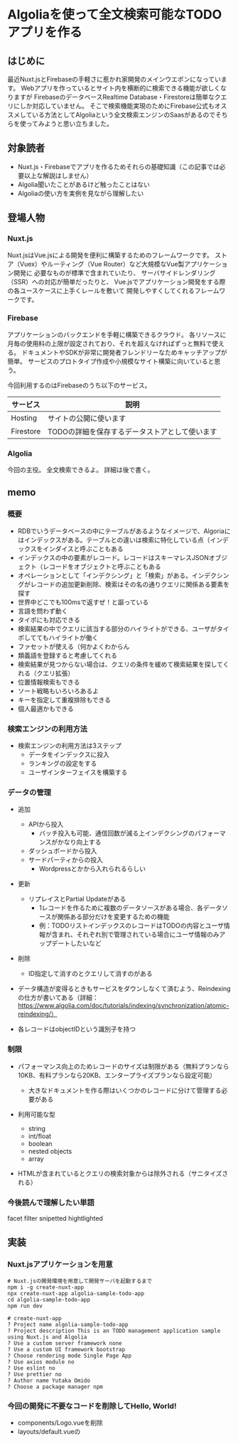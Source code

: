 # Algoliaを使って全文検索可能なTODOアプリを作る

## はじめに
最近Nuxt.jsとFirebaseの手軽さに惹かれ家開発のメインウエポンになっています。
Webアプリを作っているとサイト内を横断的に検索できる機能が欲しくなりますが
FirebaseのデータベースRealtime Database・Firestoreは簡単なクエリにしか対応していません。
そこで検索機能実現のためにFirebase公式もオススメしている方法としてAlgoliaという全文検索エンジンのSaasがあるのでそちらを使ってみようと思い立ちました。

## 対象読者
- Nuxt.js・Firebaseでアプリを作るためそれらの基礎知識（この記事では必要以上な解説はしません）
- Algolia聞いたことがあるけど触ったことはない
- Algoliaの使い方を実例を見ながら理解したい

## 登場人物

### Nuxt.js
Nuxt.jsはVue.jsによる開発を便利に構築するためのフレームワークです。
ストア（Vuex）やルーティング（Vue Router）など大規模なVue製アプリケーション開発に
必要なものが標準で含まれていたり、
サーバサイドレンダリング（SSR）への対応が簡単だったりと、
Vue.jsでアプリケーション開発をする際の各ユースケースに上手くレールを敷いて
開発しやすくしてくれるフレームワークです。

### Firebase
アプリケーションのバックエンドを手軽に構築できるクラウド。
各リソースに月毎の使用料の上限が設定されており、それを超えなければずっと無料で使える。
ドキュメントやSDKが非常に開発者フレンドリーなためキャッチアップが簡単。
サービスのプロトタイプ作成や小規模なサイト構築に向いていると思う。

今回利用するのはFirebaseのうち以下のサービス。

| サービス | 説明 |
| --- | --- |
| Hosting | サイトの公開に使います |
| Firestore | TODOの詳細を保存するデータストアとして使います |

### Algolia
今回の主役。
全文検索できるよ。
詳細は後で書く。

## memo
### 概要
- RDBでいうデータベースの中にテーブルがあるようなイメージで、Algoriaにはインデックスがある。テーブルとの違いは検索に特化している点（インデックスをインダイスと呼ぶこともある
- インデックスの中の要素がレコード。レコードはスキーマレスJSONオブジェクト（レコードをオブジェクトと呼ぶこともある
- オペレーションとして「インデクシング」と「検索」がある。インデクシングがレコードの追加更新削除、検索はその名の通りクエリに関係ある要素を探す
- 世界中どこでも100msで返すぜ！と謳っている
- 言語を問わず動く
- タイポにも対応できる
- 検索結果の中でクエリに該当する部分のハイライトができる、ユーザがタイポしててもハイライトが働く
- ファセットが使える（何かよくわからん
- 類義語を登録すると考慮してくれる
- 検索結果が見つからない場合は、クエリの条件を緩めて検索結果を探してくれる（クエリ拡張）
- 位置情報検索もできる
- ソート戦略もいろいろあるよ
- キーを指定して重複排除もできる
- 個人最適かもできる

### 検索エンジンの利用方法
- 検索エンジンの利用方法は3ステップ
  -  データをインデックスに投入
  -  ランキングの設定をする
  - ユーザインターフェイスを構築する

### データの管理
- 追加
  - APIから投入
    - バッチ投入も可能、通信回数が減る上インデクシングのパフォーマンスがかなり向上する
  - ダッシュボードから投入
  - サードパーティからの投入
    - Wordpressとかから入れられるらしい

- 更新
  - リプレイスとPartial Updateがある
    - 1レコードを作るために複数のデータソースがある場合、各データソースが関係ある部分だけを変更するための機能
    - 例：TODOリストインデックスのレコードはTODOの内容とユーザ情報が含まれ、それぞれ別で管理されている場合にユーザ情報のみアップデートしたいなど

- 削除
  - ID指定して消すのとクエリして消すのがある

- データ構造が変得るときもサービスをダウンしなくて済むよう、Reindexingの仕方が書いてある（詳細：https://www.algolia.com/doc/tutorials/indexing/synchronization/atomic-reindexing/）

- 各レコードはobjectIDという識別子を持つ

### 制限
- パフォーマンス向上のためレコードのサイズは制限がある（無料プランなら10KB、有料プランなら20KB、エンタープライズプランなら設定可能）
  - 大きなドキュメントを作る際はいくつかのレコードに分けて管理する必要がある　

- 利用可能な型
  - string
  - int/float
  - boolean
  - nested objects
  - array

- HTMLが含まれているとクエリの検索対象からは除外される（サニタイズされる）

### 今後読んで理解したい単語
facet filter
snipetted
hightlighted


## 実装

### Nuxt.jsアプリケーションを用意
```
# Nuxt.jsの開発環境を用意して開発サーバを起動するまで
npm i -g create-nuxt-app
npx create-nuxt-app algolia-sample-todo-app
cd algolia-sample-todo-app
npm run dev

# create-nuxt-app
? Project name algolia-sample-todo-app
? Project description This is an TODO management application sample using Nuxt.js and Algolia
? Use a custom server framework none
? Use a custom UI framework bootstrap
? Choose rendering mode Single Page App
? Use axios module no
? Use eslint no
? Use prettier no
? Author name Yutaka Omido
? Choose a package manager npm
```

### 今回の開発に不要なコードを削除してHello, World!
- components/Logo.vueを削除
- layouts/default.vueの<style>タグ内をごっそり削除
- pages/index.vueを以下のように変更

```
<template>
<div>
    <h1>Hello, Nuxt.js</h1>
</div>
</template>

<script>
export default {
}
</script>
```

### Algoliaのインデックスを作る
1. アカウント登録
2. インデックスを作る
※ addObjectした時にインデックス勝手に作られるのでいらないかも

### インデックスにレコードを追加してみよう
いい感じのフォームを作る

```
npm install algoliasearch --save
```

```javascript
import * as algoliasearch from 'algoliasearch'
import config from '~/algolia.config.js'

const client = algoliasearch(config.appId, config.apiKey)
const index = client.initIndex('todo')
```
